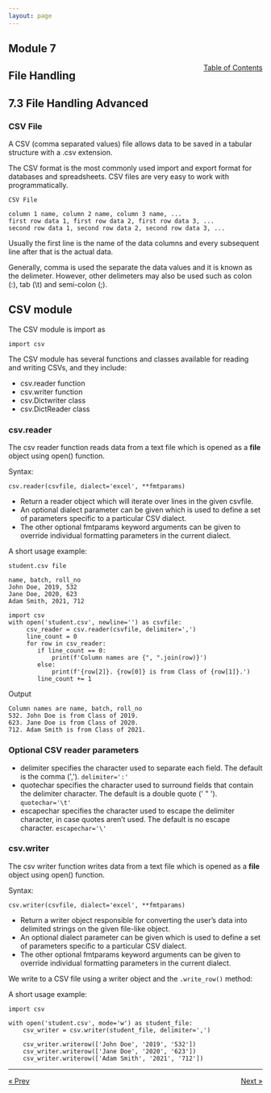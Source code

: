 ```yaml
---
layout: page
---
```


## Module 7

<a href="../../../toc" style="float: right;" target="_blank">Table of Contents</a>

## File Handling

## 7.3 File Handling Advanced

### CSV File

A CSV (comma separated values) file allows data to be saved in a tabular structure with a .csv extension. 

The CSV format is the most commonly used import and export format for databases and spreadsheets. CSV files are very easy to work with programmatically. 

	CSV File

	column 1 name, column 2 name, column 3 name, ...
	first row data 1, first row data 2, first row data 3, ...
	second row data 1, second row data 2, second row data 3, ...

Usually the first line is the name of the data columns and every subsequent line after that is the actual data.

Generally, comma is used the separate the data values and it is known as the delimeter. However, other delimeters may also be used such as colon (:), tab (\t) and semi-colon (;).

## CSV module

The CSV module is import as

	import csv

The CSV module has several functions and classes available for reading and writing CSVs, and they include:

* csv.reader function
* csv.writer function
* csv.Dictwriter class
* csv.DictReader class

### csv.reader

The csv reader function reads data from a text file which is opened as a **file** object using open() function. 

Syntax:

	csv.reader(csvfile, dialect='excel', **fmtparams)

* Return a reader object which will iterate over lines in the given csvfile.  
* An optional dialect parameter can be given which is used to define a set of parameters specific to a particular CSV dialect.
* The other optional fmtparams keyword arguments can be given to override individual formatting parameters in the current dialect.

A short usage example:

	student.csv file

	name, batch, roll_no
	John Doe, 2019, 532
	Jane Doe, 2020, 623
	Adam Smith, 2021, 712

	import csv
	with open('student.csv', newline='') as csvfile:
	     csv_reader = csv.reader(csvfile, delimiter=',')
	     line_count = 0
		 for row in csv_reader:
	        if line_count == 0:
				print(f'Column names are {", ".join(row)}')
			else:
				print(f'{row[2]}. {row[0]} is from Class of {row[1]}.')
			line_count += 1

Output

	Column names are name, batch, roll_no
	532. John Doe is from Class of 2019.
	623. Jane Doe is from Class of 2020.
	712. Adam Smith is from Class of 2021.

### Optional CSV reader parameters

* delimiter specifies the character used to separate each field. The default is the comma (',').
 `delimiter=':'`
* quotechar specifies the character used to surround fields that contain the delimiter character. The default is a double quote (' " '). `quotechar='\t'`
* escapechar specifies the character used to escape the delimiter character, in case quotes aren’t used. The default is no escape character. `escapechar='\'`

### csv.writer

The csv writer function writes data from a text file which is opened as a **file** object using open() function.

Syntax:

	csv.writer(csvfile, dialect='excel', **fmtparams)

* Return a writer object responsible for converting the user’s data into delimited strings on the given file-like object. 
* An optional dialect parameter can be given which is used to define a set of parameters specific to a particular CSV dialect.
* The other optional fmtparams keyword arguments can be given to override individual formatting parameters in the current dialect.

We write to a CSV file using a writer object and the `.write_row()` method:

A short usage example:

	import csv

	with open('student.csv', mode='w') as student_file:
		csv_writer = csv.writer(student_file, delimiter=',')

		csv_writer.writerow(['John Doe', '2019', '532'])
		csv_writer.writerow(['Jane Doe', '2020', '623'])
		csv_writer.writerow(['Adam Smith', '2021', '712'])

<hr>
<a href="../file-handling-basic" style="float:left;"> &laquo; Prev </a>
<a href="../../../module/8/class-and-object" style="float:right;"> Next &raquo; </a>


	


